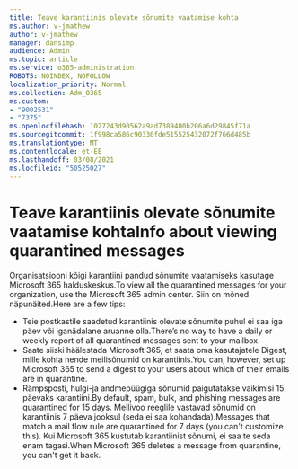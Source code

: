 ```yaml
---
title: Teave karantiinis olevate sõnumite vaatamise kohta
ms.author: v-jmathew
author: v-jmathew
manager: dansimp
audience: Admin
ms.topic: article
ms.service: o365-administration
ROBOTS: NOINDEX, NOFOLLOW
localization_priority: Normal
ms.collection: Adm_O365
ms.custom:
- "9002531"
- "7375"
ms.openlocfilehash: 1027243d90562a9ad7389400b206a6d29845f71a
ms.sourcegitcommit: 1f998ca586c90330fde515525432072f766d485b
ms.translationtype: MT
ms.contentlocale: et-EE
ms.lasthandoff: 03/08/2021
ms.locfileid: "50525027"
---
```

# <a name="info-about-viewing-quarantined-messages"></a><span data-ttu-id="134d2-102">Teave karantiinis olevate sõnumite vaatamise kohta</span><span class="sxs-lookup"><span data-stu-id="134d2-102">Info about viewing quarantined messages</span></span>

<span data-ttu-id="134d2-103">Organisatsiooni kõigi karantiini pandud sõnumite vaatamiseks kasutage Microsoft 365 halduskeskus.</span><span class="sxs-lookup"><span data-stu-id="134d2-103">To view all the quarantined messages for your organization, use the Microsoft 365 admin center.</span></span> <span data-ttu-id="134d2-104">Siin on mõned näpunäited.</span><span class="sxs-lookup"><span data-stu-id="134d2-104">Here are a few tips:</span></span>

- <span data-ttu-id="134d2-105">Teie postkastile saadetud karantiinis olevate sõnumite puhul ei saa iga päev või iganädalane aruanne olla.</span><span class="sxs-lookup"><span data-stu-id="134d2-105">There’s no way to have a daily or weekly report of all quarantined messages sent to your mailbox.</span></span>
- <span data-ttu-id="134d2-106">Saate siiski häälestada Microsoft 365, et saata oma kasutajatele Digest, mille kohta nende meilisõnumid on karantiinis.</span><span class="sxs-lookup"><span data-stu-id="134d2-106">You can, however, set up Microsoft 365 to send a digest to your users about which of their emails are in quarantine.</span></span>
- <span data-ttu-id="134d2-107">Rämpsposti, hulgi-ja andmepüügiga sõnumid paigutatakse vaikimisi 15 päevaks karantiini.</span><span class="sxs-lookup"><span data-stu-id="134d2-107">By default, spam, bulk, and phishing messages are quarantined for 15 days.</span></span> <span data-ttu-id="134d2-108">Meilivoo reeglile vastavad sõnumid on karantiinis 7 päeva jooksul (seda ei saa kohandada).</span><span class="sxs-lookup"><span data-stu-id="134d2-108">Messages that match a mail flow rule are quarantined for 7 days (you can't customize this).</span></span> <span data-ttu-id="134d2-109">Kui Microsoft 365 kustutab karantiinist sõnumi, ei saa te seda enam tagasi.</span><span class="sxs-lookup"><span data-stu-id="134d2-109">When Microsoft 365 deletes a message from quarantine, you can't get it back.</span></span>
